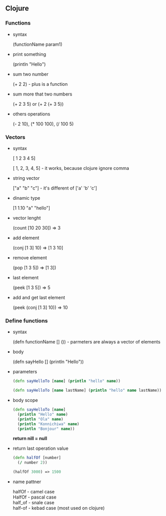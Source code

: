 ## Clojure

### Functions

- syntax

  (functionName param1)

- print something

  (println "Hello")

- sum two number

  (+ 2 2) - plus is a function

- sum more that two numbers

  (+ 2 3 5) or (+ 2 (+ 3 5))

- others operations

  (- 2 10), (\* 100 100), (/ 100 5)

### Vectors

- syntax

  [ 1 2 3 4 5]

  [ 1, 2, 3, 4, 5] - it works, because clojure ignore comma

- string vector

  ["a" "b" "c"] - it's different of ['a' 'b' 'c']

- dinamic type

  [1 1.10 "a" "hello"]

- vector lenght

  (count [10 20 30]) => 3

- add element

  (conj [1 3] 10) => [1 3 10]

- remove element

  (pop [1 3 5]) => [1 3])

- last element

  (peek [1 3 5]) => 5

- add and get last element

  (peek (conj [1 3] 10)) => 10

### Define functions

- syntax

  (defn functionName [] ()) - parmeters are always a vector of elements

- body

  (defn sayHello [] (println "Hello"))

- parameters

  ```clojure
  (defn sayHelloTo [name] (println "hello" name))
  ```

  ```clojure
  (defn sayHelloTo [name lastName] (println "hello" name lastName))
  ```

- body scope

  ```clojure
  (defn sayHelloTo [name]
    (println "Hello" name)
    (println "Ola" name)
    (println "Konnichiwa" name)
    (println "Bonjour" name))
  ```

  **return nill = null**

- return last operation value

  ```clojure
  (defn halfOf [number]
    (/ number 2))

  (halfOf 3000) => 1500
  ```

- name pattner

  halfOf - camel case  
  HalfOf - pascal case  
  half_of - snale case  
  half-of - kebad case (most used on clojure)
